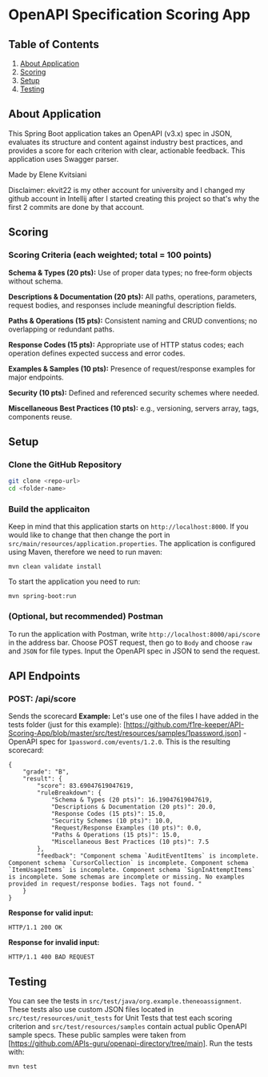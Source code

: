 # OpenAPI Specification Scoring App

## Table of Contents
1. [About Application](#about-application)
2. [Scoring](#scoring)
3. [Setup](#setup)
4. [Testing](#testing)

## About Application
This Spring Boot application takes an OpenAPI (v3.x) spec in JSON, evaluates its structure and content against industry best practices, and provides a score for each criterion with clear, actionable feedback. This application uses Swagger parser. 

Made by Elene Kvitsiani

Disclaimer: ekvit22 is my other account for university and I changed my github account in Intellij after I started creating this project so that's why the first 2 commits are done by that account.

## Scoring
### Scoring Criteria (each weighted; total = 100 points)

**Schema & Types (20 pts):** Use of proper data types; no free‑form objects without schema.

**Descriptions & Documentation (20 pts):** All paths, operations, parameters, request bodies, and responses include meaningful description fields.

**Paths & Operations (15 pts):** Consistent naming and CRUD conventions; no overlapping or redundant paths.

**Response Codes (15 pts):** Appropriate use of HTTP status codes; each operation defines expected success and error codes.

**Examples & Samples (10 pts):** Presence of request/response examples for major endpoints.

**Security (10 pts):** Defined and referenced security schemes where needed.

**Miscellaneous Best Practices (10 pts):** e.g., versioning, servers array, tags, components reuse.

## Setup

### Clone the GitHub Repository
```bash
git clone <repo-url>
cd <folder-name>
```
### Build the applicaiton
Keep in mind that this application starts on `http://localhost:8000`. If you would like to change that then change the port in `src/main/resources/application.properties`.
The application is configured using Maven, therefore we need to run maven:
```
mvn clean validate install
```
To start the application you need to run:
```
mvn spring-boot:run
```
### (Optional, but recommended) Postman
To run the application with Postman, write `http://localhost:8000/api/score` in the address bar. Choose POST request, then go to `Body` and choose `raw` and `JSON` for file types.
Input the OpenAPI spec in JSON to send the request.

## **API Endpoints**
### POST: /api/score
Sends the scorecard
**Example:**
Let's use one of the files I have added in the tests folder (just for this example): [https://github.com/f1re-keeper/API-Scoring-App/blob/master/src/test/resources/samples/1password.json] - OpenAPI spec for `1password.com/events/1.2.0`.
This is the resulting scorecard:
```
{
    "grade": "B",
    "result": {
        "score": 83.69047619047619,
        "ruleBreakdown": {
            "Schema & Types (20 pts)": 16.19047619047619,
            "Descriptions & Documentation (20 pts)": 20.0,
            "Response Codes (15 pts)": 15.0,
            "Security Schemes (10 pts)": 10.0,
            "Request/Response Examples (10 pts)": 0.0,
            "Paths & Operations (15 pts)": 15.0,
            "Miscellaneous Best Practices (10 pts)": 7.5
        },
        "feedback": "Component schema `AuditEventItems` is incomplete. Component schema `CursorCollection` is incomplete. Component schema `ItemUsageItems` is incomplete. Component schema `SignInAttemptItems` is incomplete. Some schemas are incomplete or missing. No examples provided in request/response bodies. Tags not found. "
    }
}
```
**Response for valid input:**
```
HTTP/1.1 200 OK
```
**Response for invalid input:**
```
HTTP/1.1 400 BAD REQUEST
```

## Testing
You can see the tests in `src/test/java/org.example.theneoassignment`. These tests also use custom JSON files located in `src/test/resources/unit_tests` for Unit Tests that test each scoring criterion and `src/test/resources/samples` contain actual public OpenAPI sample specs. These public samples were taken from [https://github.com/APIs-guru/openapi-directory/tree/main]. Run the tests with:
```
mvn test
```
